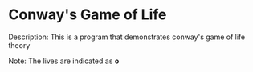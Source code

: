 # Conway's Game of Life

Description: This is a program that demonstrates conway's game of life theory

Note: The lives are indicated as **o**
